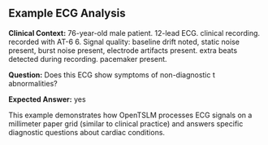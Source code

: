 <!--
This source file is part of the OpenTSLM open-source project

SPDX-FileCopyrightText: 2025 Stanford University, ETH Zurich, and the project authors (see CONTRIBUTORS.md)

SPDX-License-Identifier: MIT
-->

## Example ECG Analysis

**Clinical Context:** 76-year-old male patient. 12-lead ECG. clinical recording. recorded with AT-6 6. Signal quality: baseline drift noted, static noise present, burst noise present, electrode artifacts present. extra beats detected during recording. pacemaker present.

**Question:** Does this ECG show symptoms of non-diagnostic t abnormalities?

**Expected Answer:** yes

This example demonstrates how OpenTSLM processes ECG signals on a millimeter paper grid (similar to clinical practice) and answers specific diagnostic questions about cardiac conditions.

